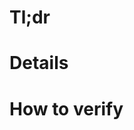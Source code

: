 <!--
Please fill out the following template and set the milestone for this PR
-->

# Tl;dr

# Details
<!-- As much detail as you think is necessary -->


# How to verify
<!-- For bug fixes, how to verify the fix; for new features, steps on how to see it in action -->
